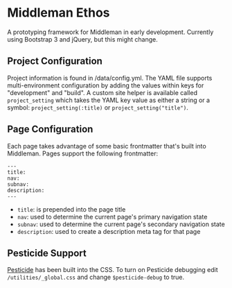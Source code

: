 # Middleman Ethos

A  prototyping framework for Middleman in early development. Currently using Bootstrap 3 and jQuery, but this might change.

## Project Configuration

Project information is found in /data/config.yml. The YAML file supports multi-environment configuration by adding the values within keys for "development" and "build". A custom site helper is available called `project_setting` which takes the YAML key value as either a string or a symbol: `project_setting(:title)` or `project_setting("title")`.

## Page Configuration

Each page takes advantage of some basic frontmatter that's built into Middleman. Pages support the following frontmatter:

```
---
title:
nav:
subnav:
description:
---
```

* `title`: is prepended into the page title
* `nav`: used to determine the current page's primary navigation state
* `subnav`: used to determine the current page's secondary navigation state
* `description`: used to create a description meta tag for that page

## Pesticide Support

[Pesticide](http://pesticide.io/) has been built into the CSS. To turn on Pesticide debugging edit `/utilities/_global.css` and change `$pesticide-debug` to true.

